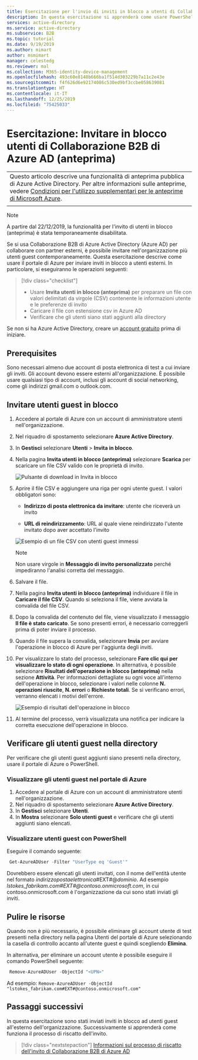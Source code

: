 ```yaml
---
title: Esercitazione per l'invio di inviti in blocco a utenti di Collaborazione B2B - Azure AD
description: In questa esercitazione si apprenderà come usare PowerShell e un file CSV per inviare inviti in blocco a utenti esterni di Collaborazione B2B di Azure AD.
services: active-directory
ms.service: active-directory
ms.subservice: B2B
ms.topic: tutorial
ms.date: 9/19/2019
ms.author: mimart
author: msmimart
manager: celestedg
ms.reviewer: mal
ms.collection: M365-identity-device-management
ms.openlocfilehash: 493c60e8148b666ba1f514d303229b7a11c2e43e
ms.sourcegitcommit: f4f626d6e92174086c530ed9bf3ccbe058639081
ms.translationtype: HT
ms.contentlocale: it-IT
ms.lasthandoff: 12/25/2019
ms.locfileid: "75425033"
---
```

# <a name="tutorial-bulk-invite-azure-ad-b2b-collaboration-users-preview"></a>Esercitazione: Invitare in blocco utenti di Collaborazione B2B di Azure AD (anteprima)

|     |
| --- |
| Questo articolo descrive una funzionalità di anteprima pubblica di Azure Active Directory. Per altre informazioni sulle anteprime, vedere [Condizioni per l'utilizzo supplementari per le anteprime di Microsoft Azure](https://azure.microsoft.com/support/legal/preview-supplemental-terms/).|
|     |

> [!NOTE]
> A partire dal 22/12/2019, la funzionalità per l'invito di utenti in blocco (anteprima) è stata temporaneamente disabilitata.

Se si usa Collaborazione B2B di Azure Active Directory (Azure AD) per collaborare con partner esterni, è possibile invitare nell'organizzazione più utenti guest contemporaneamente. Questa esercitazione descrive come usare il portale di Azure per inviare inviti in blocco a utenti esterni. In particolare, si eseguiranno le operazioni seguenti:

> [!div class="checklist"]
> * Usare **Invita utenti in blocco (anteprima)**  per preparare un file con valori delimitati da virgole (CSV) contenente le informazioni utente e le preferenze di invito
> * Caricare il file con estensione csv in Azure AD
> * Verificare che gli utenti siano stati aggiunti alla directory

Se non si ha Azure Active Directory, creare un [account gratuito](https://azure.microsoft.com/free/?WT.mc_id=A261C142F) prima di iniziare. 

## <a name="prerequisites"></a>Prerequisites

Sono necessari almeno due account di posta elettronica di test a cui inviare gli inviti. Gli account devono essere esterni all'organizzazione. È possibile usare qualsiasi tipo di account, inclusi gli account di social networking, come gli indirizzi gmail.com o outlook.com.

## <a name="invite-guest-users-in-bulk"></a>Invitare utenti guest in blocco

1. Accedere al portale di Azure con un account di amministratore utenti nell'organizzazione.
2. Nel riquadro di spostamento selezionare **Azure Active Directory**.
3. In **Gestisci** selezionare **Utenti** > **Invita in blocco**.
4. Nella pagina **Invita utenti in blocco (anteprima)** selezionare **Scarica** per scaricare un file CSV valido con le proprietà di invito.

    ![Pulsante di download in Invita in blocco](media/tutorial-bulk-invite/bulk-invite-button.png)

5. Aprire il file CSV e aggiungere una riga per ogni utente guest. I valori obbligatori sono:

   * **Indirizzo di posta elettronica da invitare**: utente che riceverà un invito

   * **URL di reindirizzamento**: URL al quale viene reindirizzato l'utente invitato dopo aver accettato l'invito

    ![Esempio di un file CSV con utenti guest immessi](media/tutorial-bulk-invite/bulk-invite-csv.png)

   > [!NOTE]
   > Non usare virgole in **Messaggio di invito personalizzato** perché impediranno l'analisi corretta del messaggio.

6. Salvare il file.
7. Nella pagina **Invita utenti in blocco (anteprima)** individuare il file in **Caricare il file CSV**. Quando si seleziona il file, viene avviata la convalida del file CSV. 
8. Dopo la convalida del contenuto del file, viene visualizzato il messaggio **Il file è stato caricato**. Se sono presenti errori, è necessario correggerli prima di poter inviare il processo.
9. Quando il file supera la convalida, selezionare **Invia** per avviare l'operazione in blocco di Azure per l'aggiunta degli inviti. 
10. Per visualizzare lo stato del processo, selezionare **Fare clic qui per visualizzare lo stato di ogni operazione**. In alternativa, è possibile selezionare **Risultati dell'operazione in blocco (anteprima)** nella sezione **Attività**. Per informazioni dettagliate su ogni voce all'interno dell'operazione in blocco, selezionare i valori nelle colonne **N. operazioni riuscite**, **N. errori** o **Richieste totali**. Se si verificano errori, verranno elencati i motivi dell'errore.

    ![Esempio di risultati dell'operazione in blocco](media/tutorial-bulk-invite/bulk-operation-results.png)

11. Al termine del processo, verrà visualizzata una notifica per indicare la corretta esecuzione dell'operazione in blocco.

## <a name="verify-guest-users-in-the-directory"></a>Verificare gli utenti guest nella directory

Per verificare che gli utenti guest aggiunti siano presenti nella directory, usare il portale di Azure o PowerShell.

### <a name="view-guest-users-in-the-azure-portal"></a>Visualizzare gli utenti guest nel portale di Azure

1. Accedere al portale di Azure con un account di amministratore utenti nell'organizzazione.
2. Nel riquadro di spostamento selezionare **Azure Active Directory**.
3. In **Gestisci** selezionare **Utenti**.
4. In **Mostra** selezionare **Solo utenti guest** e verificare che gli utenti aggiunti siano elencati.

### <a name="view-guest-users-with-powershell"></a>Visualizzare utenti guest con PowerShell

Eseguire il comando seguente:

```powershell
 Get-AzureADUser -Filter "UserType eq 'Guest'"
```

Dovrebbero essere elencati gli utenti invitati, con il nome dell'entità utente nel formato *indirizzopostaelettronica*#EXT#\@*dominio*. Ad esempio *lstokes_fabrikam.com#EXT#\@contoso.onmicrosoft.com*, in cui contoso.onmicrosoft.com è l'organizzazione da cui sono stati inviati gli inviti.

## <a name="clean-up-resources"></a>Pulire le risorse

Quando non è più necessario, è possibile eliminare gli account utente di test presenti nella directory nella pagina Utenti del portale di Azure selezionando la casella di controllo accanto all'utente guest e quindi scegliendo **Elimina**. 

In alternativa, per eliminare un account utente è possibile eseguire il comando PowerShell seguente:

```powershell
 Remove-AzureADUser -ObjectId "<UPN>"
```

Ad esempio: `Remove-AzureADUser -ObjectId "lstokes_fabrikam.com#EXT#@contoso.onmicrosoft.com"`

## <a name="next-steps"></a>Passaggi successivi

In questa esercitazione sono stati inviati inviti in blocco ad utenti guest all'esterno dell'organizzazione. Successivamente si apprenderà come funziona il processo di riscatto dell'invito.

> [!div class="nextstepaction"]
> [Informazioni sul processo di riscatto dell'invito di Collaborazione B2B di Azure AD](redemption-experience.md)
